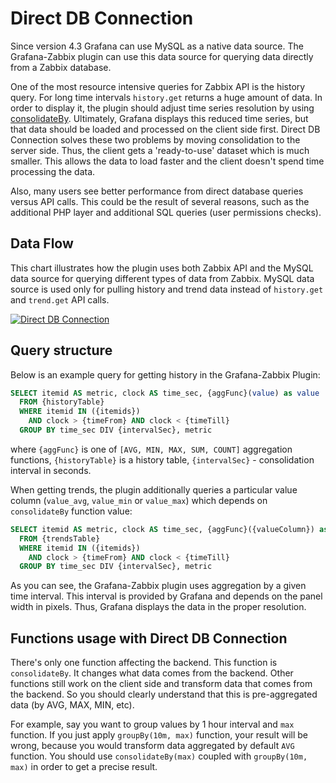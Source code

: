 # Direct DB Connection

Since version 4.3 Grafana can use MySQL as a native data source. The Grafana-Zabbix plugin can use this data source for querying data directly from a Zabbix database.

One of the most resource intensive queries for Zabbix API is the history query. For long time intervals `history.get`
returns a huge amount of data. In order to display it, the plugin should adjust time series resolution
by using [consolidateBy](/reference/functions/#consolidateby). Ultimately, Grafana displays this reduced
time series, but that data should be loaded and processed on the client side first. Direct DB Connection solves these two problems by moving consolidation to the server side. Thus, the client gets a 'ready-to-use' dataset which is much smaller. This allows the data to load faster and the client doesn't spend time processing the data.

Also, many users see better performance from direct database queries versus API calls. This could be the result of several reasons,
such as the additional PHP layer and additional SQL queries (user permissions checks).

## Data Flow

This chart illustrates how the plugin uses both Zabbix API and the MySQL data source for querying different types
of data from Zabbix. MySQL data source is used only for pulling history and trend data instead of `history.get`
and `trend.get` API calls.

[![Direct DB Connection](../img/reference-direct-db-connection.svg)](../img/reference-direct-db-connection.svg)

## Query structure

Below is an example query for getting history in the Grafana-Zabbix Plugin:

```sql
SELECT itemid AS metric, clock AS time_sec, {aggFunc}(value) as value
  FROM {historyTable}
  WHERE itemid IN ({itemids})
    AND clock > {timeFrom} AND clock < {timeTill}
  GROUP BY time_sec DIV {intervalSec}, metric
```

where `{aggFunc}` is one of `[AVG, MIN, MAX, SUM, COUNT]` aggregation functions, `{historyTable}` is a history table,
`{intervalSec}` - consolidation interval in seconds.

When getting trends, the plugin additionally queries a particular value column (`value_avg`, `value_min` or `value_max`) which
depends on `consolidateBy` function value:

```sql
SELECT itemid AS metric, clock AS time_sec, {aggFunc}({valueColumn}) as value
  FROM {trendsTable}
  WHERE itemid IN ({itemids})
    AND clock > {timeFrom} AND clock < {timeTill}
  GROUP BY time_sec DIV {intervalSec}, metric
```

As you can see, the Grafana-Zabbix plugin uses aggregation by a given time interval. This interval is provided by Grafana and depends on the panel width in pixels. Thus, Grafana displays the data in the proper resolution.

## Functions usage with Direct DB Connection


There's only one function affecting the backend. This function is `consolidateBy`. It changes what data comes from 
the backend. Other functions still work on the client side and transform data that comes from the backend. So you should
clearly understand that this is pre-aggregated data (by AVG, MAX, MIN, etc). 

For example, say you want to group values by 1 hour interval and `max` function. If you just apply `groupBy(10m, max)` function, your result will be wrong, because you would transform data aggregated by default `AVG` function. You should use `consolidateBy(max)` coupled with `groupBy(10m, max)` in order to get a precise result.
